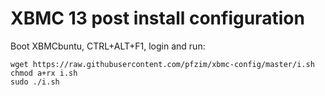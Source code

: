# XBMC 13 post install configuration

Boot XBMCbuntu, CTRL+ALT+F1, login and run:
```
wget https://raw.githubusercontent.com/pfzim/xbmc-config/master/i.sh
chmod a+rx i.sh
sudo ./i.sh
```

